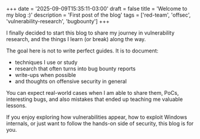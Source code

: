 +++
date = '2025-09-09T15:35:11-03:00'
draft = false
title = 'Welcome to my blog :)'
description = 'First post of the blog'
tags = ['red-team', 'offsec', 'vulnerability-research', 'bugbounty']
+++


I finally decided to start this blog to share my journey in vulnerability research, and the things I learn (or break) along the way.

The goal here is not to write perfect guides. It is to document:

* techniques I use or study
* research that often turns into bug bounty reports
* write-ups when possible
* and thoughts on offensive security in general

You can expect real-world cases when I am able to share them, PoCs, interesting bugs, and also mistakes that ended up teaching me valuable lessons.

If you enjoy exploring how vulnerabilities appear, how to exploit Windows internals, or just want to follow the hands-on side of security, this blog is for you.

